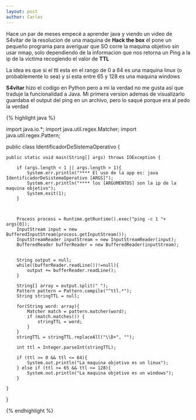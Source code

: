 ```yaml
---
layout: post
author: Carlos
---
```





<p>Hace un par de meses empecé a aprender java y viendo un video de S4vitar de la resolucion de una maquina de <strong>Hack the box</strong> él pone un pequeño programa para averiguar que SO corre la maquina objetivo sin usar nmap, solo dependiendo de la informacion que nos retorna un Ping a la ip de la victima recogiendo el valor de <strong>TTL</strong>

<p>La idea es que si el ttl esta en el rango de 0 a 64 es una maquina linux (o probablemente lo sea) y si esta entre 65 y 128 es una maquina windows</p>

<p><strong>S4vitar</strong> hizo el codigo en Python pero a mi la verdad no me gusta así que traduje la funcionalidad a Java. Mi primera version ademas de visualizarlo guardaba el output del ping en un archivo, pero lo saqué porque era al pedo la verdad</p>

{% highlight java %}

import java.io.*;
import java.util.regex.Matcher;
import java.util.regex.Pattern;


public class IdentificadorDeSistemaOperativo {


    public static void main(String[] args) throws IOException {
        
        if (args.length < 1 || args.length > 1){
            System.err.println("**** El uso de la app es: java IdentificadorDeSistemaOperativo [ARGS]");
            System.err.println("**** los [ARGUMENTOS] son la ip de la maquina objetivo");
            System.exit(1);
        }
        
        
        
        Process process = Runtime.getRuntime().exec("ping -c 1 "+ args[0]);
        InputStream input = new BufferedInputStream(process.getInputStream());
        InputStreamReader inputStream = new InputStreamReader(input);
        BufferedReader bufferReader = new BufferedReader(inputStream);


        String output = null;
        while((bufferReader.readLine())!=null){
            output += bufferReader.readLine();
        }

        String[] array = output.split(" ");
        Pattern pattern = Pattern.compile("^ttl.*");
        String stringTTL = null;

        for(String word: array){
            Matcher match = pattern.matcher(word);
            if (match.matches()) {
                stringTTL = word;
            }
        }
        stringTTL = stringTTL.replaceAll("\\D+", "");

        int ttl = Integer.parseInt(stringTTL);

        if (ttl >= 0 && ttl <= 64){
            System.out.println("La maquina objetivo es un linux");
        } else if (ttl >= 65 && ttl <= 128){
            System.out.println("La maquina objetivo es un windows");
        }

    }
}

{% endhighlight %}